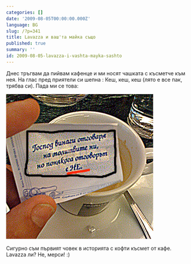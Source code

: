 ```yaml
---
categories: []
date: '2009-08-05T00:00:00.000Z'
language: BG
slug: /?p=341
title: Lavazza и ваш'та майка също
published: true
summary: ''
id: 2009-08-05-lavazza-i-vashta-mayka-sashto
---
```


Днес тръгвам да пийвам кафенце и ми носят чашката с късметче към нея. На глас пред приятели си шепна : Кеш, кеш, кеш (лято е все пак, трябва си). Пада ми се това: 

![IMG_0621](https://raw.githubusercontent.com/kirilchristov/blog_images/main/2009/08/IMG_0621.jpg)

 Сигурно съм първият човек в историята с кофти късмет от кафе. Lavazza ли? Не, мерси! :)
